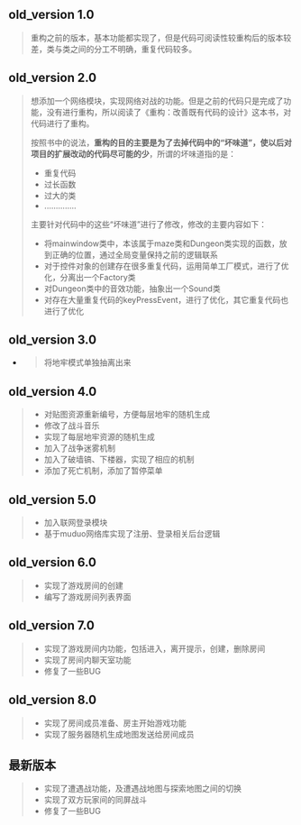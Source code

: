 ## old_version 1.0

> 重构之前的版本，基本功能都实现了，但是代码可阅读性较重构后的版本较差，类与类之间的分工不明确，重复代码较多。

## old_version 2.0

> 想添加一个网络模块，实现网络对战的功能。但是之前的代码只是完成了功能，没有进行重构，所以阅读了《重构：改善既有代码的设计》这本书，对代码进行了重构。
>
> 按照书中的说法，**重构的目的主要是为了去掉代码中的“坏味道”，使以后对项目的扩展改动的代码尽可能的少**，所谓的坏味道指的是：
>
> - 重复代码
> - 过长函数
> - 过大的类
> - ..............
>
> 主要针对代码中的这些“坏味道”进行了修改，修改的主要内容如下：
>
> - 将mainwindow类中，本该属于maze类和Dungeon类实现的函数，放到正确的位置，通过全局变量保持之前的逻辑联系
> - 对于控件对象的创建存在很多重复代码，运用简单工厂模式，进行了优化，分离出一个Factory类
> - 对Dungeon类中的音效功能，抽象出一个Sound类
> - 对存在大量重复代码的keyPressEvent，进行了优化，其它重复代码也进行了优化

## old_version 3.0

- > 将地牢模式单独抽离出来

## old_version 4.0

> - 对贴图资源重新编号，方便每层地牢的随机生成
> - 修改了战斗音乐
> - 实现了每层地牢资源的随机生成 
> - 加入了战争迷雾机制
> - 加入了破墙镐、下楼器，实现了相应的机制
> - 添加了死亡机制，添加了暂停菜单
>

## old_version 5.0

> - 加入联网登录模块
> - 基于muduo网络库实现了注册、登录相关后台逻辑
>

## old_version 6.0

> - 实现了游戏房间的创建
> - 编写了游戏房间列表界面
>

## old_version 7.0

> - 实现了游戏房间内功能，包括进入，离开提示，创建，删除房间
> - 实现了房间内聊天室功能
> - 修复了一些BUG
>

## old_version 8.0

> - 实现了房间成员准备、房主开始游戏功能
> - 实现了服务器随机生成地图发送给房间成员
>

## 最新版本

> - 实现了遭遇战功能，及遭遇战地图与探索地图之间的切换
> - 实现了双方玩家间的同屏战斗
> - 修复了一些BUG